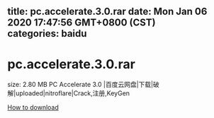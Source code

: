 
title: pc.accelerate.3.0.rar
date: Mon Jan 06 2020 17:47:56 GMT+0800 (CST)    
categories: baidu
---

# pc.accelerate.3.0.rar
size: 2.80 MB
 PC Accelerate 3.0 |百度云网盘|下载|破解|uploaded|nitroflare|Crack,注册,KeyGen
 

[How to download](https://bpcam.bemobtrk.com/go/2ceec3aa-1ca2-46d6-b9ff-aaa5c184517c?jno=408)